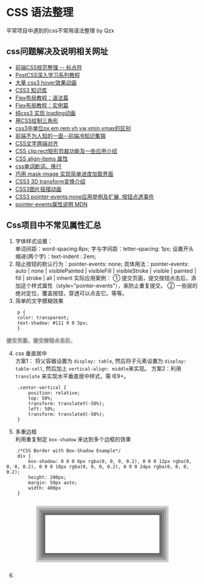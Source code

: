 # CSS 语法整理
平常项目中遇到的css不常用语法整理 by Qzx
## css问题解决及说明相关网址
- [前端CSS规范整理 -- 标点符](https://www.biaodianfu.com/css-style-guide.html)
- [PostCSS深入学习系列教程](http://www.w3cplus.com/PostCSS/postcss-deep-dive-preprocessing-with-precss.html)
- [大量 css3 hover效果动画](http://ianlunn.github.io/Hover/)
- [CSS3 知识库](http://lib.csdn.net/base/css3)
- [Flex布局教程：语法篇](http://www.ruanyifeng.com/blog/2015/07/flex-grammar.html?utm_source=tuicool)
- [Flex布局教程：实例篇](http://www.ruanyifeng.com/blog/2015/07/flex-examples.html?bsh_bid=683103006)
- [纯css3 实现 loading动画](http://www.webhek.com/post/css-loaders.html)
- [用CSS绘制三角形](https://segmentfault.com/a/1190000002783179)
- [css3中单位px,em,rem,vh,vw,vmin,vmax的区别](http://blog.csdn.net/jyy_12/article/details/42557241)
- [前端不为人知的一面--前端冷知识集锦](http://www.cnblogs.com/Wayou/p/things_you_dont_know_about_frontend.html)
- [CSS文字两端对齐](http://blog.163.com/lgh_2002/blog/static/440175262013580153222/)
- [CSS clip:rect矩形剪裁功能及一些应用介绍](http://www.zhangxinxu.com/wordpress/2011/04/css-clip-rect/)
- [CSS align-items 属性](https://developer.mozilla.org/zh-CN/docs/Web/CSS/align-items)
- [css单词断词、换行](http://www.alloyteam.com/2016/05/css-word-for-word-breaker-do-you-really-understand/)
- [巧用 mask-image 实现简单进度加载界面](http://www.cnblogs.com/vajoy/p/5095511.html)
- [CSS3 3D transform变换介绍](http://www.zhangxinxu.com/wordpress/2012/09/css3-3d-transform-perspective-animate-transition/)
- [CSS3图片摇摆动画](http://www.zzsck.org/js/picture/4097.html)
- [CSS3 pointer-events:none应用举例及扩展, 按钮点透事件](http://www.zhangxinxu.com/wordpress/2011/12/css3-pointer-events-none-javascript/)
- [pointer-events属性说明  MDN](https://developer.mozilla.org/cn/docs/Web/CSS/pointer-events)

## Css项目中不常见属性汇总
1. 字体样式设置：<br>
	单词间距：word-spacing:8px;  字与字间距：letter-spacing: 1px; 
	设置开头缩进(两个字)：text-indent : 2em; 
2. 阻止按钮的默认行为：pointer-events: none;
	具体用法：pointer-events: auto | none | visiblePainted | visibleFill | visibleStroke | visible | painted | fill | stroke | all | inherit
	实际应用案例： ① 提交页面，提交按钮点击后，添加这个样式属性（style="pointer-events"），来防止重复提交。
	② 一些层的绝对定位，覆盖按钮，穿透可以点击它。等等。
3. 简单的文字模糊效果
	
```
	p {
    color: transparent;
    text-shadow: #111 0 0 5px;
	}
```
<p style="color: transparent;text-shadow: #111 0 0 3px;">提交页面，提交按钮点击后，</p>

4. css 垂直居中 <br>
	方案1： 将父容器设置为 `display: table`, 然后将子元素设置为 `display: table-cell`, 然后加上 `vertical-align: middle`来实现。
	方案2：利用 `translate` 来实现水平垂直居中样式，需 IE9+。
	
```
	.center-vertical {
	    position: relative;
	    top: 50%;
	    transform: translateY(-50%);
	    left: 50%;
	    transform: translateX(-50%); 
	}
```

5. 多重边框 <br>
	利用重复制定 `box-shadow` 来达到多个边框的效果
	
```
	/*CSS Border with Box-Shadow Example*/
	div {
	    box-shadow: 0 0 0 6px rgba(0, 0, 0, 0.2), 0 0 0 12px rgba(0, 0, 0, 0.2), 0 0 0 18px rgba(0, 0, 0, 0.2), 0 0 0 24px rgba(0, 0, 0, 0.2);
	    height: 200px;
	    margin: 50px auto;
	    width: 400px
	}
```
<div style="width: 300px;height: 100px; margin: 50px auto; box-shadow: 0 0 0 6px rgba(0, 0, 0, 0.2), 0 0 0 12px rgba(0, 0, 0, 0.2), 0 0 0 18px rgba(0, 0, 0, 0.2), 0 0 0 24px rgba(0, 0, 0, 0.2);"></div>

6. 



